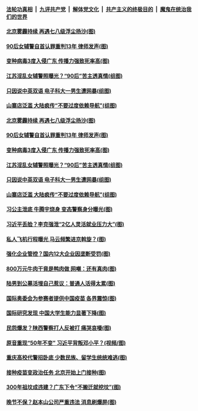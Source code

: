 

####  [法轮功真相](../../../../basic/blob/master/README.md?t=03150701) &nbsp;|&nbsp; [九评共产党](../../../../9ping.md/blob/master/README.md?t=03150701) &nbsp;|&nbsp; [解体党文化](../../../../jtdwh.md/blob/master/README.md?t=03150701)  &nbsp;|&nbsp; [共产主义的终极目的](../../../../gczydzjmd.md/blob/master/README.md?t=03150701) &nbsp;|&nbsp; [魔鬼在统治我们的世界](../../../../mgztzwmdsj.md/blob/master/README.md?t=03150701) 

#### [北京雾霾持续 再遇七八级浮尘扬沙(图)](../pages/p1/965568.md?t=03150701) 

#### [90后女辅警自首认罪重判13年 律师发声(图)](../pages/p1/965561.md?t=03150701) 

#### [变种病毒3度入侵广东 传播力强致死率高(图)](../pages/p1/965550.md?t=03150701) 

#### [江苏淫乱女辅警照曝光？“90后”苦主透真情(组图)](../pages/p1/965483.md?t=03150701) 

#### [只因说中英双语 电子科大一男生遭网暴(组图)](../pages/p1/965494.md?t=03150701) 

#### [山寨店泛滥 大陆疯传“不要过度依赖导航”(组图)](../pages/p1/965476.md?t=03150701) 

#### [北京雾霾持续 再遇七八级浮尘扬沙(图)](../pages/p1/965568.md?t=03150701) 

#### [90后女辅警自首认罪重判13年 律师发声(图)](../pages/p1/965561.md?t=03150701) 

#### [变种病毒3度入侵广东 传播力强致死率高(图)](../pages/p1/965550.md?t=03150701) 

#### [江苏淫乱女辅警照曝光？“90后”苦主透真情(组图)](../pages/p1/965483.md?t=03150701) 

#### [只因说中英双语 电子科大一男生遭网暴(组图)](../pages/p1/965494.md?t=03150701) 

#### [山寨店泛滥 大陆疯传“不要过度依赖导航”(组图)](../pages/p1/965476.md?t=03150701) 

#### [习公主泄底 牛腾宇烧身 变态警察身分曝光(图)](../pages/p1/965473.md?t=03150701) 

#### [习近平丢脸？李克强泄“2亿人灵活就业压力大”(图)](../pages/p1/965467.md?t=03150701) 

#### [私人飞机行程曝光 马云频繁进京斡旋？(图)](../pages/p1/965396.md?t=03150701) 

#### [强化企业管控？国内12大企业因垄断受罚(图)](../pages/p1/965413.md?t=03150701) 

#### [800万元牛肉干竟是鸭肉做 网嘲：还有真肉(图)](../pages/p1/965400.md?t=03150701) 

#### [陆男到公墓活埋自己惹议：普通人活得太累(图)](../pages/p1/965390.md?t=03150701) 

#### [国际奥委会为参赛者提供中国疫苗 各界震惊(图)](../pages/p1/965331.md?t=03150701) 

#### [国际研究发现 中国大学生能力显著下降(图)](../pages/p1/965307.md?t=03150701) 

#### [民怨爆发？陕西警察打人反被打 痛哭哀嚎(图)](../pages/p1/965343.md?t=03150701) 

#### [原音重现“50年不变” 习近平背叛邓小平？(视频/图)](../pages/p1/965279.md?t=03150701) 

#### [重庆高校代警招卧底 少数民族、留学生统统难逃(图)](../pages/p1/965254.md?t=03150701) 

#### [接种疫苗变政治任务 北京开始上门接种(图)](../pages/p1/965292.md?t=03150701) 

#### [300年祖坟成违建？广东下令“不搬迁就挖坟”(图)](../pages/p1/965216.md?t=03150701) 

#### [晚节不保？赵本山公司严重违法 消息刷爆屏(图)](../pages/p1/965245.md?t=03150701) 

